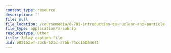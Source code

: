 ```yaml
---
content_type: resource
description: ''
file: null
file_location: /coursemedia/8-701-introduction-to-nuclear-and-particle-physics-fall-2020/b821b2ef33cb521ca7bb74cc16054641_3GHk5vlb26o.vtt
file_type: application/x-subrip
resourcetype: Other
title: 3play caption file
uid: b821b2ef-33cb-521c-a7bb-74cc16054641
---
```

